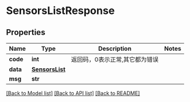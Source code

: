 # SensorsListResponse

## Properties
Name | Type | Description | Notes
------------ | ------------- | ------------- | -------------
**code** | **int** | 返回码，0表示正常,其它都为错误 | 
**data** | [**SensorsList**](SensorsList.md) |  | 
**msg** | **str** |  | 

[[Back to Model list]](../README.md#documentation-for-models) [[Back to API list]](../README.md#documentation-for-api-endpoints) [[Back to README]](../README.md)


